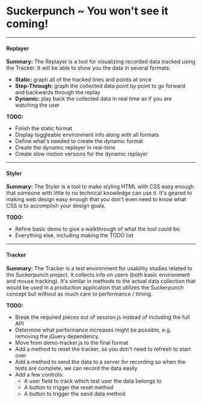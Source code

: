 # Suckerpunch ~ You won't see it coming!

---------------------------------------

#### Replayer

**Summary:** The Replayer is a tool for visualizing recorded data tracked using the Tracker. It will be able to show you the data in several formats:
- **Static:** graph all of the tracked lines and points at once
- **Step-Through:** graph the collected data point by point to go forward and backwards through the replay
- **Dynamic:** play back the collected data in real time as if you are watching the user

**TODO:**
- Finish the static format
- Display toggleable environment info along with all formats
- Define what's needed to create the dynamic format
- Create the dynamic replayer in real-time
- Create slow motion versions for the dynamic replayer

---------------------------------------

#### Styler

**Summary:** The Styler is a tool to make styling HTML with CSS easy enough that someone with little to no technical knowledge can use it. It's geared to making web design easy enough that you don't even need to know what CSS is to accomplish your design goals.

**TODO:**
- Refine basic demo to give a walkthrough of what the tool could be.
- Everything else, including making the TODO list

---------------------------------------

#### Tracker

**Summary:** The Tracker is a test environment for usability studies related to the Suckerpunch project. It collects info on users (both basic environment and mouse tracking). It's similar in methods to the actual data collection that would be used in a production application that utilizes the Suckerpunch concept but without as much care to performance / timing.

**TODO:**
- Break the required pieces out of session.js instead of including the full API
- Determine what performance increases might be possible, e.g. removing the jQuery dependency.
- Move from demo-tracker.js to the final format
- Add a method to reset the tracker, so you don't need to refresh to start over
- Add a method to send the data to a server for recording so when the tests are complete, we can record the data easily
- Add a few controls:
  - A user field to track which test user the data belongs to
  - A button to trigger the reset method
  - A button to trigger the send data method